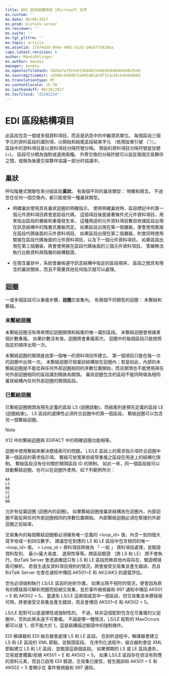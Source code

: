 ```yaml
---
title: EDI 區段結構項目 |Microsoft 文件
ms.custom: ''
ms.date: 06/08/2017
ms.prod: biztalk-server
ms.reviewer: ''
ms.suite: ''
ms.tgt_pltfrm: ''
ms.topic: article
ms.assetid: 1f474a3d-004a-4981-b155-b0a5775918ba
caps.latest.revision: 6
author: MandiOhlinger
ms.author: mandia
manager: anneta
ms.openlocfilehash: 5b05d7a793fe515b8d0254d63b9b96994ddb35d9
ms.sourcegitcommit: cb908c540d8f1a692d01dc8f313e16cb4b4e696d
ms.translationtype: MT
ms.contentlocale: zh-TW
ms.lasthandoff: 09/20/2017
ms.locfileid: "22242214"
---
```

# <a name="edi-segment-structural-element"></a>EDI 區段結構項目
此區段包含一個或多個資料項目，而且是訊息中的中繼資訊單位。 每個區段三個字元的資料區段的識別項，以開始和結尾區段結束字元 （依預設單引號 （'））。 區段中的資料項目是以資料項目分隔符號分隔。 預設的資料項目分隔符號是加號 (+)。 區段可分類為強制或選用兩種。 外寄交換的分隔符號可以設定兩個交易夥伴之間，或做為後援交易夥伴協議一部分的協議中。  
  
## <a name="nesting"></a>巢狀  
 呼叫階層式關聯性來分組區段**巢狀**。 有兩個不同的巢狀類型： 明確和隱含。 不過您在任何一個交換內，都只能使用一種巢狀類型。  
  
-   明確巢狀使用具有巢狀迴圈的明確指示。 使用明確巢狀時，區段標記中的第一個元件資料項目將會是區段代碼。 這個項目後面接著條件式元件資料項目，用來指出區段的層級和重複發生率。 這種用途的元件資料項目數目依據區段出現在訊息結構中的階層式層級而定。 如果區段出現在第一個層級，便會使用緊接在區段代碼後面的元件資料項目。 如果區段出現在第二個層級，則會同時使用緊接在區段代碼後面的元件資料項目，以及下一個元件資料項目。 如果區段出現在第三個層級，將會使用接在區段代碼後面的三個元件資料項目。 管線無法執行比較資料與階層的結構驗證。  
  
-   在隱含巢狀中，系統會嚴格遵守訊息結構中指定的區段順序。 區段之間具有隱含的巢狀關係，而且不需要其他任何指示就可以處理。  
  
## <a name="loops"></a>迴圈  
 一或多個區段可以重複步驟，**迴圈**交易集內。 有兩個不同類型的迴圈： 未繫結和繫結。  
  
### <a name="unbounded-loops"></a>未繫結迴圈  
 未繫結迴圈沒有用來標記迴圈開頭和結尾的唯一識別區段。 未繫結迴圈會根據某個計數重複。 如果計數沒有值，迴圈將會重複兩次。 迴圈中的每個區段只能按照指定的順序出現一次。  
  
 未繫結迴圈的開頭是由第一個唯一的資料項目所建立。 第一個項目只能在每一次的迴圈中出現一次。 未繫結迴圈可按巢狀結構放在迴圈內；若是如此，內部的未繫結迴圈就不能從與任何外部迴圈相同的序數位置開始，而且開頭也不能使用與任何外部迴圈相同的區段識別碼做為開頭。 巢狀迴圈包含的區段不能同時做為相同巢狀結構內任何外部迴圈的開頭區段。  
  
### <a name="bounded-loops"></a>已繫結迴圈  
 已繫結迴圈開頭為預先定義的區段 LS (迴圈啟動)，而結尾則是預先定義的區段 LE (迴圈結束)。 LS 區段的選擇性必須符合迴圈中的第一個區段。 繫結迴圈可以包含另一個繫結迴圈。  
  
> [!NOTE]
>  X12 中的繫結迴圈與 EDIFACT 中的明確迴圈功能相等。  
  
 迴圈中使用繫結來解決模稜兩可的問題。 LS/LE 區段上的需求指示項符合迴圈中第一個區段的需求指示項。 繫結可放寬某些經常重複之區段在用途上的結構化限制。 繫結區段沒有任何關於開頭區段 ID 的限制。 如此一來，同一個區段就可以啟動繫結迴圈，也可以在迴圈外使用，如下列範例所示：  
  
```  
AA  
LS  
BB  
CC  
LE  
BB  
```  
  
 允許有從屬迴圈 (迴圈內的迴圈)。 如果繫結迴圈按巢狀結構放在迴圈內，內部迴圈不能從與任何外部迴圈相同的序數位置開始。 內部繫結迴圈必須在緊接的外部迴圈之前結束。  
  
 交易集內的每個繫結迴圈都必須擁有唯一定義的 <loop_id> 值，內含一到四個大寫字母或一到四位數字。 建議您在對應的 LS 和 LE 區段中包含相同的唯一 <loop_id> 值。 < Loop_id > 資料項目將做為 「 一般 」 資料項目處理，並驗證資料型別、 最小/最大長度、 選用性等等。跨區段驗證 （跨 LS 和 LE） 將不會執行。BizTalk Server 會透過確認只有 LS 和 LE 區段而無其他內容存在，驗證模稜兩可解析。 若發生違反資料項目規則的情況，將會接受交易集並產生錯誤，而且 BizTalk Server 也會在通知中傳回 AK501=E 和 AK2/AK3 的適當評估。  
  
 您也必須強制執行 LS/LE 區段的剖析作業。 如果出現不相符的情況，便會因為原有的模稜兩可解析問題而拒絕交易集，並於事件檢視器和 997 通知中傳回 AK501 = E 和 AK502 = 5。 當遺失 LS/LE 這兩個或其中一個區段，但交易集並未模稜兩可時，將會接受交易集並產生錯誤，而且會傳回 AK501=E 和 AK502 = 5。  
  
 LS/LE 配對可以是選擇性或強制性的。 不過，除非這個配對包含在可重複的父迴圈中，否則此將永遠不可重複。 不論是哪一種情況，LS/LE 配對的 MaxOccurs 都可以是 1，但不能大於 1。這是結構描述驗證中的強制條件。  
  
 EDI 解譯器和 EDI 組合器會處理 LS 和 LE 區段。 在剖析過程中，解譯器會建立 LS 和 LE 區段的 XML 節點，並驗證區段。 在序列化過程中，組合器則會從 XML 節點建立 LS 和 LE 區段，並驗證這兩個區段。 如果預期的 LS 或 LE 區段遺失，交易就會擱置/拒絕 AK501 = E 和 AK502 = 5。 如果 LS/LE 區段存在但沒有對應的資料元素，而且已啟用 EDI 驗證，交易集已接受，發生錯誤和 AK501 = E 和 AK502 = 5 會顯示在 事件檢視器和 997 通知。